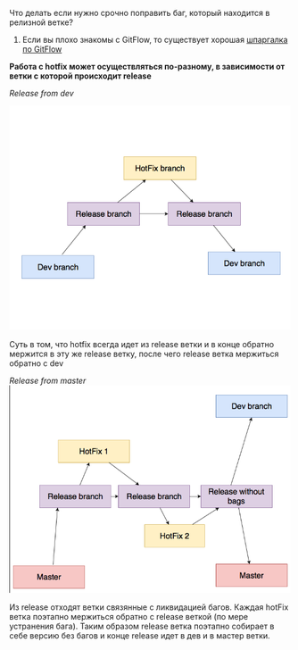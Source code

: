 
 Что делать если нужно срочно поправить баг, который находится в релизной ветке?
 

1. Если вы плохо знакомы с GitFlow, то существует хорошая
 [шпаргалка по GitFlow](https://danielkummer.github.io/git-flow-cheatsheet/index.ru_RU.html)

 
**Работа с hotfix может осуществляться по-разному, в зависимости от ветки с которой происходит release**

*Release from dev*

 ![hotfixdev](images/SourceTreeGitFlow/SchemeFromDev.png) 



Суть в том, что hotfix всегда идет из release ветки и в конце обратно мержится в эту же release ветку, после чего release ветка мержиться обратно с dev

*Release from master*
![hotfixmaster](images/SourceTreeGitFlow/ReleaseFrommaster.png)

Из release отходят ветки связянные с ликвидацией багов. Каждая hotFix ветка поэтапно мержиться обратно с release веткой (по мере устранения бага). Таким образом release ветка поэтапно собирает в себе версию без багов и конце release идет в дев и в мастер ветки.   